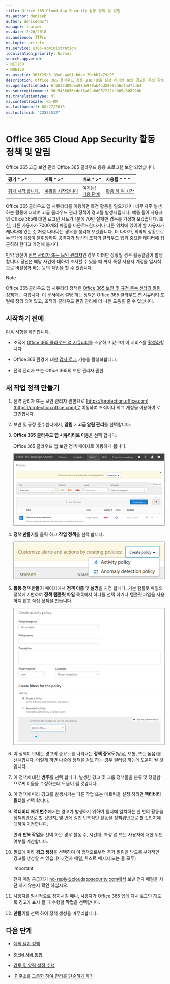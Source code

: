 ```yaml
---
title: Office 365 Cloud App Security 활동 정책 및 알림
ms.author: deniseb
author: denisebmsft
manager: laurawi
ms.date: 2/26/2018
ms.audience: ITPro
ms.topic: article
ms.service: o365-administration
localization_priority: Normal
search.appverid:
- MET150
- MOE150
ms.assetid: 367f25d3-10a0-4a91-bdae-70ebb7a79c98
description: Office 365 클라우드 응용 프로그램을 설정 하려면 보안 경고를 특정 활동을 발생 하거나 너무 자주 발생 하는 경우를 트리거할 수를 사용 하 여 작업 정책을 정의 합니다. 경고를 트리거하도록 정책을 설정 하 여에 대 한 알림을 받을 수 및 특정 활동을 모니터링 합니다.
ms.openlocfilehash: 6f5039d09dea98de970ab4bd28e95a6cfad73db4
ms.sourcegitcommit: 36c5466056cdef6ad2a8d9372f2bc009a30892bb
ms.translationtype: MT
ms.contentlocale: ko-KR
ms.lasthandoff: 08/27/2018
ms.locfileid: "22533512"
---
```

# <a name="activity-policies-and-alerts-in-office-365-cloud-app-security"></a>Office 365 Cloud App Security 활동 정책 및 알림

Office 365 고급 보안 관리 Office 365 클라우드 응용 프로그램 보안 되었습니다.
  
|평가 * *\>**|계획 * *\>**|배포 * *\>**|사용률 * * *|
|:-----|:-----|:-----|:-----|
|[평가 시작 합니다.](office-365-cas-overview.md) <br/> |[계획을 시작합니다](get-ready-for-office-365-cas.md) <br/> |여기는!  <br/> [다음 단계](anomaly-detection-policies-in-ocas.md) <br/> |[활용 하 여 시작](utilization-activities-for-ocas.md) <br/> |
   

Office 365 클라우드 앱 시큐리티를 이용하면 특정 활동을 일으키거나 너무 자주 발생하는 활동에 대하여 고급 클라우드 관리 정책이 경고를 발생시킵니다. 예를 들어 사용자의 Office 365에 대한 로그인 시도가 1분에 70번 실패한 경우를 가정해 보겠습니다. 또한, 다른 사용자가 7000개의 파일을 다운로드한다거나 다른 위치에 있어야 할 사용자가 캐나다에 있는 것 처럼 나타나는 경우를 생각해 보겠습니다. 더 나아가, 최악의 상황으로 누군가의 계정이 탈취당하여 공격자가 당신의 조직의 클라우드 앱과 중요한 데이터에 접근하려 한다고 가정해 봅시다.

  
만약 당신이 [전역 관리자 또는 보안 관리자](permissions-in-the-security-and-compliance-center.md)인 경우 이러한 상황일 경우 활동알림이 발생합니다. 당신은 해당 사건에 대하여 조사할 수 있을 때 까지 특정 사용자 계정을 일시적으로 비활성화 하는 등의 작업을 할 수 있습니다.
  
> [!NOTE]
> Office 365 클라우드 앱 시큐리티 정책은 [Office 365 보안 및 규정 준수 센터의 알림 정책](alert-policies.md)과는 다릅니다. 이 문서에서 설명 하는 정책은 Office 365 클라우드 앱 시큐리티 포털에 정의 되어 있고, 조직의 클라우드 환경 관리에 더 나은 도움을 줄 수 있습니다.
  
## <a name="before-you-begin"></a>시작하기 전에

다음 사항을 확인합니다.
  
- 조직에 [Office 365 클라우드 앱 시큐리티](office-365-cas-overview.md)를 소유하고 있으며 이 서비스를 [활성화](turn-on-office-365-cas.md)합니다.
    
- Office 365 환경에 대한 [감사 로그](turn-audit-log-search-on-or-off.md) 기능을 활성화합니다. 
    
- 전역 관리자 또는 Office 365의 보안 관리자 권한.
    
## <a name="create-a-new-activity-policy"></a>새 작업 정책 만들기

1. 전역 관리자 또는 보안 관리자 권한으로 [https://protection.office.com](https://protection.office.com)로 이동하여 조직이나 학교 계정을 이용하여 로그인합니다.
    
2. 보안 및 규정 준수센터에서, **알림** \> **고급 알림 관리**를 선택합니다.
    
3. **Office 365 클라우드 앱 시큐리티로 이동**을 선택 합니다.
    
     Office 365 클라우드 앱 보안 정책 페이지로 이동하게 됩니다.
    
    ![정책 페이지에서 Office 365 클라우드 앱 시큐리티 포털로 이동할 때](media/5cb8833c-4e08-438c-bab3-91b5106f6f3f.png)
  
4. **정책 만들기**를 클릭 하고 **작업 정책**을 선택 합니다.
    
    ![O365 CA에서 정책을 만들면 활동 정책과 이상 탐지 정책을 선택할 수 있습니다.](media/79f34535-ddf9-4a5b-a0a3-8766bf9c174c.png)
  
5. **활동 정책 만들기** 페이지에서 **정책 이름** 및 **설명**을 지정 합니다. 기본 탬플릿 파일의 정책에 기반하여 **정책 탬플릿 파일** 목록에서 하나를 선택 하거나 탬플릿 파일을 사용 하지 않고 직접 정책을 만듭니다. 
    
    ![Office 365 클라우드 앱 보안이 포함 된 활동 정책을 만들 수 있습니다.](media/4083a76f-7074-4d6a-8200-6d76d49259d7.png)
  
6. 이 정책이 보내는 경고의 중요도를 나타내는 **정책 중요도**(낮음, 보통, 또는 높음)를 선택합니다. 이렇게 하면 나중에 정책을 검토 하는 경우 필터링 하는데 도움이 될 것입니다.
    
7. 이 정책에 대한 **범주**를 선택 합니다. 발생한 경고 및 그룹 정책들을 분류 및 정렬함으로써 이들을 수정하는데 도움이 될 것입니다.
    
8. 이 정책에 따라 경고를 발생시키는 다른 작업 또는 메트릭을 설정 하려면 **액티비티 필터**를 선택 합니다. 
    
9. **액티비티 매개 변수**에서는 경고가 발생하기 위하여 필터에 일치하는 한 번의 활동을 정책위반으로 할 것인지, 몇 번에 걸친 반복적인 활동을 정책위반으로 할 것인지에 대하여 지정합니다.
    
    만약 **반복 작업**을 선택 하는 경우 활동 수, 시간대, 특정 앱 또는 사용자에 대한 위반 여부를 계산합니다.
    
10. 필요에 따라 **경고 생성**을 선택하여 이 정책으로부터 추가 알림을 받도록 부가적인 경고를 생성할 수 있습니다.(전자 메일, 텍스트 메시지 또는 둘 모두)
    
    > [!IMPORTANT]
    > 전자 메일 공급자가 no-reply@cloudappsecurity.com에서 보낸 전자 메일을 차단 하지 않는지 확인 하십시오. 
  
11. 사용자를 일시적으로 정지시킬 때나, 사용자가 Office 365 앱에 다시 로그인 하도록 경고가 표시 될 때 수행할 **작업**을 선택합니다. 
    
12. **만들기**를 선택 하여 정책 생성을 마무리합니다. 
    
## <a name="next-steps"></a>다음 단계

- [예외 탐지 정책](anomaly-detection-policies-in-ocas.md)
    
- [SIEM 서버 통합](integrate-your-siem-server-with-office-365-cas.md)
    
- [검토 및 알림 설정 수행](review-office-365-cas-alerts.md)
    
- [IP 주소를 그룹화 하여 관리를 단순하게 하기](group-your-ip-addresses-in-ocas.md)